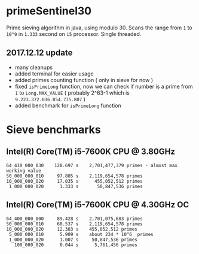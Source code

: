 primeSentinel30
===============

Prime sieving algorithm in java, using modulo 30. Scans the range from `1` to `10^9`  in `1.333` second on `i5` processor. Single threaded.

2017.12.12 update
---------------------

- many cleanups
- added terminal for easier usage
- added primes counting function ( only in sieve for now )
- fixed `isPrimeLong` function, now we can check if number is a prime from `1` to `Long.MAX_VALUE` ( probably 2^63-1 which is `9.223.372.036.854.775.807` )
- added benchmark for `isPrimeLong` function


Sieve benchmarks
================

  Intel(R) Core(TM) i5-7600K CPU @ 3.80GHz
  ----------------------------------------
  
    64_410_000_030    128.697 s    2,701,477,379 primes	- almost max working value
    50_000_000_010     97.805 s    2,119,654,578 primes
    10_000_000_020     17.035 s      455,052,512 primes
     1_000_000_020      1.333 s       50,847,536 primes
  
  Intel(R) Core(TM) i5-7600K CPU @ 4.30GHz OC
  --------------------------------------------------------
  
    64_400_000_000     89.428 s    2,701,075,683 primes
    50_000_000_010     60.537 s    2,119,654,578 primes
    10_000_000_020     12.383 s    455,052,512 primes
     5_000_000_010      5.909 s    about 234 * 10^6  primes
     1_000_000_020      1.007 s     50,847,536 primes
       100_000_020      0.044 s      5,761,456 primes
